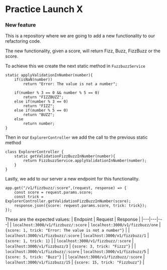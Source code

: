# Practice Launch X

### New feature

This is a repository where we are going to add a new functionality to our refactoring code.

The new functionality, given a score, will return Fizz, Buzz, FizzBuzz or the score.

To achieve this we create the next static method in `FuzzbuzzService`

```
static applyValidationInNumber(number){
    if(isNaN(number))
        return "Error: The value is not a number";

    if(number % 3 == 0 && number % 5 == 0)
        return "FIZZBUZZ";
    else if(number % 3 == 0)
        return "FIZZ";
    else if(number % 5 == 0)
        return "BUZZ";
    else
        return number;
}
```

Then in our `ExplorerController` we add the call to the previous static method

```
class ExplorerController {
    static getValidationFizzBuzzInNumber(number){
        return FizzbuzzService.applyValidationInNumber(number);
    }
}
```

Lastly, we add to our server a new endpoint for this functionality.

```
app.get("/v1/fizzbuzz/:score",(request, response) => {
    const score = request.params.score;
    const trick = ExplorerController.getValidationFizzBuzzInNumber(score);
    response.json({score: request.params.score, trick: trick});
});
```

These are the expected values:
| Endpoint | Request | Response |
|---|---|---|
| `localhost:3000/v1/fizzbuzz/:score` | `localhost:3000/v1/fizzbuzz/one` | `{score: 1, trick: "Error: The value is not a number"}` |
| `localhost:3000/v1/fizzbuzz/:score` | `localhost:3000/v1/fizzbuzz/1` | `{score: 1, trick: 1}` |
| `localhost:3000/v1/fizzbuzz/:score` | `localhost:3000/v1/fizzbuzz/3` | `{score: 3, trick: "Fizzz"}` |
| `localhost:3000/v1/fizzbuzz/:score` | `localhost:3000/v1/fizzbuzz/5` | `{score: 5, trick: "Buzz"}` |
| `localhost:3000/v1/fizzbuzz/:score` | `localhost:3000/v1/fizzbuzz/15` | `{score: 15, trick: "Fizzbuzz"}` |